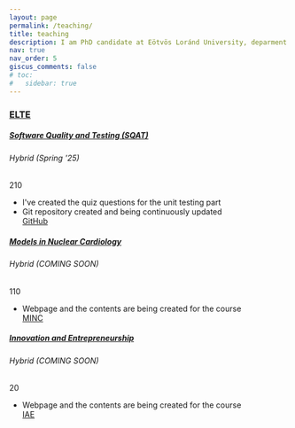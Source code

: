 ```yaml
---
layout: page
permalink: /teaching/
title: teaching
description: I am PhD candidate at Eötvös Loránd University, deparment of Computer Algebra.
nav: true
nav_order: 5
giscus_comments: false
# toc:
#   sidebar: true
---
```


<h3 style="color: #4b9cd3;" id="elte"><a href="https://www.inf.elte.hu/en/">ELTE</a></h3>
<!-- IPM-22fkbSQTG (Software Quality and Testing) -->
<div class="card mt-3">
  <div class="p-3">
    <div class="row">
      <div class="col-sm-10">
        <h5 id="comp210" class="card-title"><a href="https://jacksonfurrier.github.io/SQAT/">Software Quality and Testing (SQAT)</a></h5>
        <h6 class="card-subtitle font-italic">Hybrid (Spring '25)</h6>
      </div>
      <div class="col-sm-2 text-sm-right">
        <span class="badge">
          210 
        </span>
      </div>
    </div>
    <ul class="card-text font-weight-light list-group list-group-flush">
      <li class="list-group-item">
        <div class="row">
          <div class="col-sm-9">
            I've created the quiz questions for the unit testing part
          </div>
          <div class="col-sm-3">
          </div>
        </div>
      </li>
      <li class="list-group-item">
        <div class="row">
          <div class="col-sm-9">
            Git repository created and being continuously updated
          </div>
          <div class="col-sm-3">
            <a href="https://github.com/JacksonFurrier/SQAT">GitHub</a>
          </div>
        </div>
      </li>
    </ul>
  </div>
</div>

<!--  (Models in nuclear cardiology) -->
<div class="card mt-3">
  <div class="p-3">
    <div class="row">
      <div class="col-sm-10">
        <h5 id="comp110" class="card-title"><a href="https://jacksonfurrier.github.io/models_nuclear_cardiology/">Models in Nuclear Cardiology</a></h5>
        <h6 class="card-subtitle font-italic">Hybrid (COMING SOON)</h6>
      </div>
      <div class="col-sm-2 text-sm-right">
        <span class="badge">
          110
        </span>
      </div>
    </div>
    <ul class="card-text font-weight-light list-group list-group-flush">
      <li class="list-group-item">
        <div class="row">
          <div class="col-sm-9">
            Webpage and the contents are being created for the course
          </div>
          <div class="col-sm-3">
            <a href="https://github.com/JacksonFurrier/models_nuclear_cardiology/">MINC</a>
          </div>
        </div>
      </li>
    </ul>
  </div>
</div>

<!--  (Innovation and Entrepreneurship) -->
<div class="card mt-3">
  <div class="p-3">
    <div class="row">
      <div class="col-sm-10">
        <h5 id="comp110" class="card-title"><a href="https://jacksonfurrier.github.io/innovation_and_entrepreneurship/">Innovation and Entrepreneurship</a></h5>
        <h6 class="card-subtitle font-italic">Hybrid (COMING SOON)</h6>
      </div>
      <div class="col-sm-2 text-sm-right">
        <span class="badge">
          20
        </span>
      </div>
    </div>
    <ul class="card-text font-weight-light list-group list-group-flush">
      <li class="list-group-item">
        <div class="row">
          <div class="col-sm-9">
            Webpage and the contents are being created for the course
          </div>
          <div class="col-sm-3">
            <a href="https://jacksonfurrier.github.io/innovation_and_entrepreneurship">IAE</a>
          </div>
        </div>
      </li>
    </ul>
  </div>
</div>